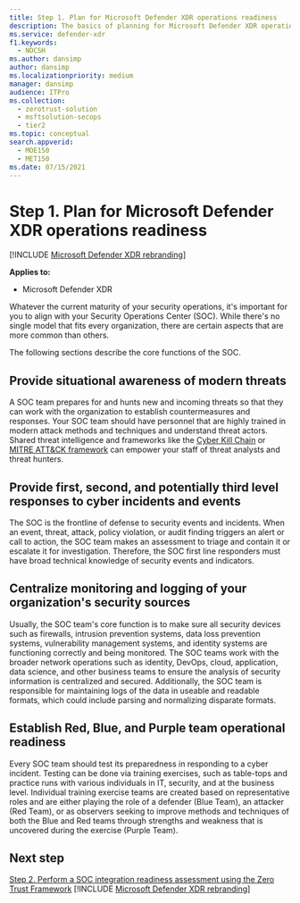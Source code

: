 ```yaml
---
title: Step 1. Plan for Microsoft Defender XDR operations readiness
description: The basics of planning for Microsoft Defender XDR operations readiness when integrating Microsoft Defender XDR into your security operations.
ms.service: defender-xdr
f1.keywords:
  - NOCSH
ms.author: dansimp
author: dansimp
ms.localizationpriority: medium
manager: dansimp
audience: ITPro
ms.collection:
  - zerotrust-solution
  - msftsolution-secops
  - tier2
ms.topic: conceptual
search.appverid:
  - MOE150
  - MET150
ms.date: 07/15/2021
---
```


# Step 1. Plan for Microsoft Defender XDR operations readiness

[!INCLUDE [Microsoft Defender XDR rebranding](../includes/microsoft-defender.md)]

**Applies to:**
- Microsoft Defender XDR

Whatever the current maturity of your security operations, it's important for you to align with your Security Operations Center (SOC). While there's no single model that fits every organization, there are certain aspects that are more common than others.

The following sections describe the core functions of the SOC.

## Provide situational awareness of modern threats

A SOC team prepares for and hunts new and incoming threats so that they can work with the organization to establish countermeasures and responses. Your SOC team should have personnel that are highly trained in modern attack methods and techniques and understand threat actors. Shared threat intelligence and frameworks like the [Cyber Kill Chain](https://www.microsoft.com/security/blog/2016/11/28/disrupting-the-kill-chain/) or [MITRE ATT&CK framework](https://attack.mitre.org/) can empower your staff of threat analysts and threat hunters.

## Provide first, second, and potentially third level responses to cyber incidents and events

The SOC is the frontline of defense to security events and incidents. When an event, threat, attack, policy violation, or audit finding triggers an alert or call to action, the SOC team makes an assessment to triage and contain it or escalate it for investigation. Therefore, the SOC first line responders must have broad technical knowledge of security events and indicators.

## Centralize monitoring and logging of your organization's security sources

Usually, the SOC team's core function is to make sure all security devices such as firewalls, intrusion prevention systems, data loss prevention systems, vulnerability management systems, and identity systems are functioning correctly and being monitored. The SOC teams work with the broader network operations such as identity, DevOps, cloud, application, data science, and other business teams to ensure the analysis of security information is centralized and secured. Additionally, the SOC team is responsible for maintaining logs of the data in useable and readable formats, which could include parsing and normalizing disparate formats.

## Establish Red, Blue, and Purple team operational readiness

Every SOC team should test its preparedness in responding to a cyber incident. Testing can be done via training exercises, such as table-tops and practice runs with various individuals in IT, security, and at the business level. Individual training exercise teams are created based on representative roles and are either playing the role of a defender (Blue Team), an attacker (Red Team), or as observers seeking to improve methods and techniques of both the Blue and Red teams through strengths and weakness that is uncovered during the exercise (Purple Team).

## Next step

[Step 2. Perform a SOC integration readiness assessment using the Zero Trust Framework](integrate-microsoft-365-defender-secops-readiness.md)
[!INCLUDE [Microsoft Defender XDR rebranding](../../includes/defender-m3d-techcommunity.md)]
